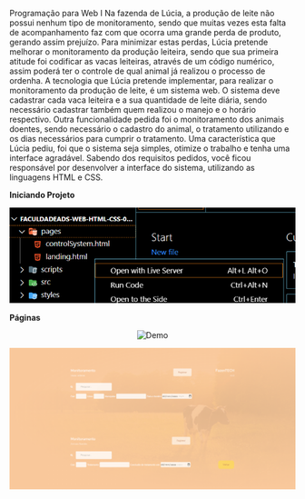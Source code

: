 Programação para Web I
Na fazenda de Lúcia, a produção de leite não possui nenhum tipo de monitoramento, sendo que muitas vezes esta falta de acompanhamento faz com que ocorra uma grande perda de produto, gerando assim prejuízo. Para minimizar estas perdas, Lúcia pretende melhorar o monitoramento da produção leiteira, sendo que sua primeira atitude foi codificar as vacas leiteiras, através de um código numérico, assim poderá ter o controle de qual animal já realizou o processo de ordenha.
A tecnologia que Lúcia pretende implementar, para realizar o monitoramento da produção de leite, é um sistema web. O sistema deve cadastrar cada vaca leiteira e a sua quantidade de leite diária, sendo necessário cadastrar também quem realizou o manejo e o horário respectivo.
Outra funcionalidade pedida foi o monitoramento dos animais doentes, sendo necessário o cadastro do animal, o tratamento utilizando e os dias necessários para cumprir o tratamento.
Uma característica que Lúcia pediu, foi que o sistema seja simples, otimize o trabalho e tenha uma interface agradável. Sabendo dos requisitos pedidos, você ficou responsável por desenvolver a interface do sistema, utilizando as linguagens HTML e CSS.

<strong>Iniciando Projeto</strong>
<p align="center">
  <img src="forReadme/init.png" alt="func" >
</p>

<strong>Páginas</strong>
<p align="center">
  <img src="forReadme/landing.gif" alt="Demo" >
</p>
<p align="center">
    <img src="forReadme/controlSystem.png" alt="page" >
</p>
